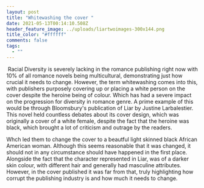 ```yaml
---
layout: post
title: "Whitewashing the cover "
date: 2021-05-13T00:14:10.508Z
header_feature_image: ../uploads/liartwoimages-300x144.png
title_color: "#ffffff"
comments: false
tags:
  - ""
---
```

 Racial Diversity is severely lacking in the romance publishing  right now with 10% of all romance novels being multicultural, demonstrating just how crucial it needs to change. However, the term whitewashing comes into this, with publishers purposely covering up or placing a white person on the cover despite the heroine being of colour. Which has had a severe impact on the progression for diversity in romance genre. A prime example of this would be through Bloomsbury's publication of Liar by Justine Larbalestier. This novel held countless debates about its cover design, which was originally a cover of a white female, despite the fact that the heroine was black, which brought a lot of criticism and outrage by the readers. 

Whch led them to change the cover to a beautful light skinned black African American woman. Although this seems reasonable that it was changed, it should not in any circumstance should have happened in the first place. Alongside the fact that the character represented in Liar, was of a darker skin colour, with different hair and generally had masculine attributes. However, in the cover published it was far from that, truly highlighting how corrupt the publishing industry is and how much it needs to change.